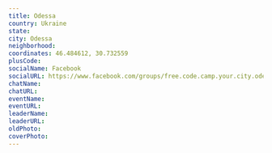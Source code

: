 ```yaml
---
title: Odessa
country: Ukraine
state: 
city: Odessa
neighborhood: 
coordinates: 46.484612, 30.732559
plusCode:
socialName: Facebook
socialURL: https://www.facebook.com/groups/free.code.camp.your.city.odessa.ukraine
chatName:
chatURL:
eventName:
eventURL:
leaderName:
leaderURL:
oldPhoto: 
coverPhoto:
---
```

